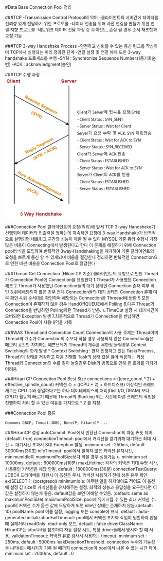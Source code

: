 #Data Base Connection Pool 정리

###TCP
    -Transmission Control Protocol의 약어
    -클라이언트와 서버간에 데이터를 신뢰성 있게 전달하기 위한 프로토콜
    -데이터 전송을 위해 사전 연결을 만들기 위한 연결 지향 프로토콜
    -네트워크 데이터 전달 과정 중 주객전도, 손실 될 경우 순서 재조합과 교정 가능 

###TCP 3-way Handshake Process
    -안전하고 신뢰할 수 있는 통신 링크를 작성하며 TCP에서 실행되는 미리 정의된 단계
    -연결 설정 및 연결 해제 또한 3-way handshake 프로세스를 수행
    -SYN : Synchronize Sequence Numbers(동기화순번)
    -ACK : acknowledgment(승인)

###TCP 수행 과정
![](img/3way_handshaking.jpg)

###Connection Pool
    클라이언트의 요청(쿼리)에 앞서 TCP 3-way Handshake가 선행되어 데이터의 입출력을 행하는데
    지속적인 요청에 3-way Handshake가 반복적으로 실행되면 네트워크 구간의 성능이 제한 될 수 있다
    MYSQL 기준 쿼리 수행시 가장 많은 비용이 Connecting에서 발생된다고 한다
    이 문제를 해결하기 위해 Connection pool방식을 도입하여 반복적인 3way-Handshaking을 제거하여
    기존 클라이언트의 요청을 빠르게 통신 할 수 있게되며 비용을 절감한다
    정리하면 반복적인 Connection으로 인한 비싼 비용을 Connection Pool로 절감한다

###Thread Get Connection (Hikari CP 기준)
    클라이언트의 요청으로 인한 Thread가 Connection Pool에 Connection을 요청한다
    1.Thread가 사용했던 Connection 체크
    2.Thread가 사용했던 Connection들의 대기 상태인 Connection 존재 여부 확인
    3.위에해당되지 않은 경우 전체 Connection들의 대기 상태인 Connection 존재 여부 확인
    4.위 순서대로 확인하며 해당되는 Connection을 Threead에 반환
    5.모든 Connection이 존재하지 않을 경우 HandOffQUEUE에서 Polling
    6.다른 Thread가 Connection을 반납하면 Polling하던 Thread가 받음.
        ㄴTimeOut 설정 시 대기시간이 오버되면 Exception 발생
    7.최종적으로 Thread가 Connection을 반납하면 Connection Pool이 사용내역을 기록

###WAS Thread and Connection Count
    Connection의 사용 주체는 Thread이며 Thread의 개수가 Connection의 수보다 작을 경우
    사용되지 않은 Connection들은 메모리 공간만 차지하는 예쁜쓰레기
    Thread의 개수를 무한정 늘릴경우 Context Switching의 한계 발생
    * Context Switching : 현재 진행하고 있는 Task(Process, Thread)의 상태를 저장하고 다음 진행할 Task의 상태 값을 읽어 적용하는 과정
    Thread와 Connection의 수를 같이 늘릴경우 Disk의 병목으로 인해 큰 효과를 가지기 어려움

###Hikari CP Connection Pool Best Size
    connections = ((core_count * 2) + effective_spindle_count)
    커넥션 수 = ((CPU * 2) + 하드디스크)
    이상적인 쓰레드 개수는 CPU 수와 동일하다고는 하나 데이테베이스의 처리(Dist I/O, DRAM) 보다 CPU가 월등히 빠르기 때문에
    Thread의 Blocking 되는 시간에 다른 쓰레드의 작업을 진행하여 처리 할 수 있는 여유를 가지므로 * 2 를 지정

###Connection Pool 종류

    Commons DBCP, Tomcat-JDBC, BoneCP, HikariCP ...

###HikariCP 설정
    autoCommit: Pool에서 반환된 Connection의 자동 커밋 제어(default: true)
    connectionTimeout: pool에서 커넥션을 얻기위해 대기하는 최대 시간
        ㄴ 대기시간 초과시 SQLException 발생. minimum set : 250ms, default: 30000ms(30초)
    idleTimeout: pool에서 일하지 않은 커넥션 유지시간, minimumIdle이 maximumPoolSize보다 작을 경우 설정가능
        ㄴ minimum set : 10000ms,  default : 600000ms(10분)
    maxLifetime: 각각의 커넥션 최대 수명 시간, 사용중인 커넥션은 해당 안됨, default : 1800000ms(30분)
    connectionTestQuery: JDBC4 드라이버를 지원시 이 옵션은 무시. 커넥션 사용하기 전에 생존 유무 확인 ex)SELECT 1; (postgresql)
    minimumIdle: 아무런 일을 하지않아도 적어도 이 옵션에 설정 값 size로 커넥션들을 유지해주는 설정. 최적의 성능과 응답성을 요구한다면 이 값은 설정하지 않는게 좋음. default값을 보면 이해할 수있음. (default: same as maximumPoolSize)
    maximumPoolSize: pool에 유지시킬 수 있는 최대 커넥션 수. pool의 커넥션 수가 옵션 값에 도달하게 되면 idle인 상태는 존재하지 않음.(default: 10)
    poolName: pool 이름 설정, logging 또는 console에 표시, default : auto-generated
    initializationFailTimeout: pool에서 커넥션 초기화 작업이 원할하지 않을 때 실패처리
    readOnly: read-only 모드, default : false
    driverClassName: HikariCP는 jdbcUrl을 참조하여 자동 설정 시도, 특정 driver들에서 명시화 할 떄 사용.
    validationTimeout: 커넥션 유효 검사시 사용하는 timeout. minimum set : 250ms, default : 5000ms
    leakDetectionThreshold: connection 누수의 가능성을 나타내는 메시지가 기록 될 때까지 connection이 pool에서 나올 수 있는 시간 제어, minimum set : 2000ms, default : 0